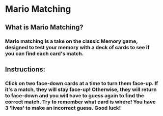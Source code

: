 # Mario Matching

## What is Mario Matching?

### Mario matching is a take on the classic Memory game, designed to test your memory with a deck of cards to see if you can find each card's match.

## Instructions:

### Click on two face-down cards at a time to turn them face-up. If it's a match, they will stay face-up! Otherwise, they will return to face-down and you will have to guess again to find the correct match. Try to remember what card is where! You have 3 'lives' to make an incorrect guess. Good luck!

